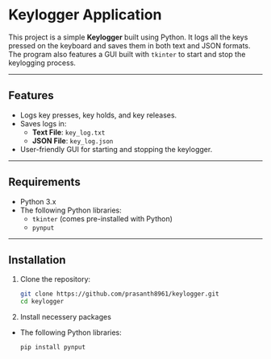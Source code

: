 # Keylogger Application

This project is a simple **Keylogger** built using Python. It logs all the keys pressed on the keyboard and saves them in both text and JSON formats. The program also features a GUI built with `tkinter` to start and stop the keylogging process.

---

## Features
- Logs key presses, key holds, and key releases.
- Saves logs in:
  - **Text File**: `key_log.txt`
  - **JSON File**: `key_log.json`
- User-friendly GUI for starting and stopping the keylogger.

---

## Requirements
- Python 3.x
- The following Python libraries:
  - `tkinter` (comes pre-installed with Python)
  - `pynput`

---

## Installation
1. Clone the repository:
   ```bash
   git clone https://github.com/prasanth8961/keylogger.git
   cd keylogger
2. Install necessery packages
- The following Python libraries:
  ```
  pip install pynput

